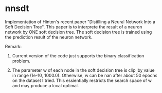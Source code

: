 # nnsdt
Implementation of Hinton's recent paper "Distilling a Neural Network Into a Soft Decision Tree".
This paper is to interprete the result of a neuron network by ONE soft decision tree. The soft decision tree
is trained using the prediction result of the neuron network.


Remark:

1. Current version of the code just supports the binary classification problem.

2. The parameter w of each node in the soft decision tree is clip_by_value in range (1e-10, 1000.0). Otherwise,
w can be nan after about 50 epochs on the dataset I tried. This essientially restricts the search space of w and may produce a local optimal. 